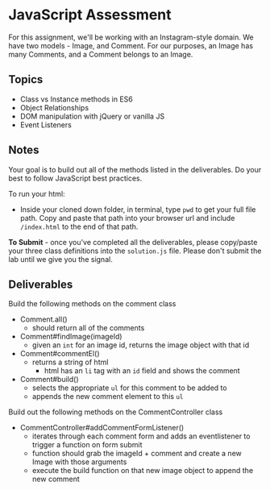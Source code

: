 # JavaScript Assessment

For this assignment, we'll be working with an Instagram-style domain. We have two models - Image, and Comment.
For our purposes, an Image has many Comments, and a Comment belongs to an Image.

## Topics

+ Class vs Instance methods in ES6
+ Object Relationships
+ DOM manipulation with jQuery or vanilla JS
+ Event Listeners

## Notes

Your goal is to build out all of the methods listed in the deliverables. Do your best to follow JavaScript best practices.

To run your html:

- Inside your cloned down folder, in terminal, type `pwd` to get your full file path. Copy and paste that path into your browser url and include `/index.html` to the end of that path.

**To Submit** - once you've completed all the deliverables, please copy/paste your three class definitions into the `solution.js`  file. Please don't submit the lab until we give you the signal. 

## Deliverables

Build the following methods on the comment class

+ Comment.all()
  + should return all of the comments
+ Comment#findImage(imageId)
  + given an `int` for an image id, returns the image object with that id
+ Comment#commentEl()
  + returns a string of html
    + html has an `li` tag with an `id` field and shows the comment
+ Comment#build()
  + selects the appropriate `ul` for this comment to be added to
  + appends the new comment element to this `ul`

Build out the following methods on the CommentController class

+ CommentController#addCommentFormListener()
  + iterates through each comment form and adds an eventlistener to trigger a function on form submit
  + function should grab the imageId + comment and create a new Image with those arguments
  + execute the build function on that new image object to append the new comment
